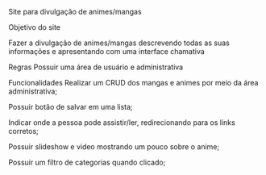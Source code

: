 Site para divulgação de animes/mangas

Objetivo do site

Fazer a divulgação de animes/mangas descrevendo todas as suas informações e apresentando com uma interface chamativa 

Regras
Possuir uma área de usuário e administrativa


Funcionalidades
Realizar um CRUD dos mangas e animes por meio da área administrativa;

Possuir botão de salvar em uma lista; 

Indicar onde a pessoa pode assistir/ler, redirecionando para os links corretos; 

Possuir slideshow e video mostrando um pouco sobre o anime;

Possuir um filtro de categorias quando clicado; 

